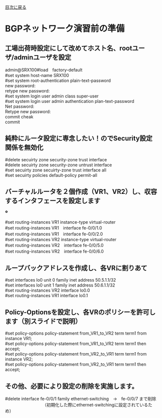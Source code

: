 [目次に戻る](./Junos-BGP-exercises.md) <br>

# BGPネットワーク演習前の準備

## 工場出荷時設定にして改めてホスト名、rootユーザ/adminユーザを設定<br>

admin@SRX100#load　factory-default<br>
#set system host-name SRX100<br>
#set system root-authentication plain-text-password<br>
 new password:         <br> 
 retype new password:  <br>
#set system login user admin class super-user<br>
#set system login user admin authentication plan-text-password<br>
  Net password:        <br>
  Retype new password:       <br>
commit cheak<br>
commit<br>



## 純粋にルータ設定に専念したい！のでSecurity設定関係を無効化
#delete secuirty zone security-zone trust interface<br>
#delete secuirty zone security-zone untrust interface<br>
#set secuirty zone secuirty-zone trust interface all<br>
#set secuirty policies default-policy permit-all<br>


## バーチャルルータを２個作成（VR1、VR2）し、収容するインタフェースを設定します<br>。
#set routing-instances VR1 instance-type virtual-router<br>
#set routing-instances VR1　interface fe-0/0/1.0<br>
#set routing-instances VR1　interface fe-0/0/2.0<br>
#set routing-instances VR2 instance-type virtual-router<br>
#set routing-instances VR2　interface fe-0/0/5.0<br>
#set routing-instances VR2　interface fe-0/0/6.0<br>

## ループバックアドレスを作成し、各VRに割りあて
#set interfaces lo0 unit 0 family inet address 50.5.1.1/32<br>
#set interfaces lo0 unit 1 family inet address 50.6.1.1/32<br>
#set routing-instances VR2 interface lo0.0<br>
#set routing-instances VR1 interface lo0.1<br>


## Policy-Optionsを設定し、各VRのポリシーを許可します（別スライドで説明）<br>
#set policy-options policy-statement from_VR1_to_VR2 term term1 from instance VR1;<br>
#set policy-options policy-statement from_VR1_to_VR2 term term1 then accept;<br>
#set policy-options policy-statement from_VR2_to_VR1 term term1 from instance VR2;<br>
#set policy-options policy-statement from_VR2_to_VR1 term term1 then accept;<br>


## その他、必要により設定の削除を実施します。<br>
#delete interface fe-0/0/1 family ethernet-switching　→　fe-0/0/7 まで削除<br>
　　　 　　　　　　（初期化した際にethernet-switchingに設定されているため）<br>



